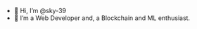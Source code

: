 - 👋 Hi, I’m @sky-39
- 👀 I’m a Web Developer and, a Blockchain and ML enthusiast.
<!---
sky-39/sky-39 is a ✨ special ✨ repository because its `README.md` (this file) appears on your GitHub profile.
You can click the Preview link to take a look at your changes.
--->
